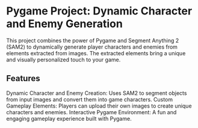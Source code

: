 # Pygame Project: Dynamic Character and Enemy Generation
This project combines the power of Pygame and Segment Anything 2 (SAM2) to dynamically generate player characters and enemies from elements extracted from images. The extracted elements bring a unique and visually personalized touch to your game.

## Features
Dynamic Character and Enemy Creation: Uses SAM2 to segment objects from input images and convert them into game characters.
Custom Gameplay Elements: Players can upload their own images to create unique characters and enemies.
Interactive Pygame Environment: A fun and engaging gameplay experience built with Pygame.
